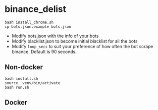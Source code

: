 # binance_delist
``` 
bash install_chrome.sh
cp bots.json.example bots.json
```

* Modify bots.json with the info of your bots
* Modify blacklist.json to become initial blacklist for all the bots
* Modify `loop_secs` to suit your preference of how often the bot scrape binance. Default is 90 seconds.

## Non-docker
```
bash install.sh
source .venv/bin/activate
bash run.sh
```


## Docker
